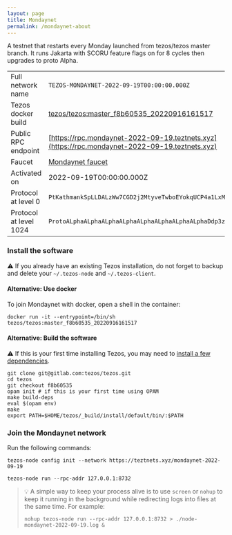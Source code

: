 ```yaml
---
layout: page
title: Mondaynet
permalink: /mondaynet-about
---
```


A testnet that restarts every Monday launched from tezos/tezos master branch. It runs Jakarta with SCORU feature flags on for 8 cycles then upgrades to proto Alpha.

| | |
|-------|---------------------|
| Full network name | `TEZOS-MONDAYNET-2022-09-19T00:00:00.000Z` |
| Tezos docker build | [tezos/tezos:master_f8b60535_20220916161517](https://hub.docker.com/r/tezos/tezos/tags?page=1&ordering=last_updated&name=master_f8b60535_20220916161517) |
| Public RPC endpoint | [https://rpc.mondaynet-2022-09-19.teztnets.xyz](https://rpc.mondaynet-2022-09-19.teztnets.xyz) |
| Faucet | [Mondaynet faucet](https://faucet.mondaynet-2022-09-19.teztnets.xyz) |
| Activated on | 2022-09-19T00:00:00.000Z |
| Protocol at level 0 |  `PtKathmankSpLLDALzWw7CGD2j2MtyveTwboEYokqUCP4a1LxMg` |
| Protocol at level 1024 |  `ProtoALphaALphaALphaALphaALphaALphaALphaALphaDdp3zK` |





### Install the software

⚠️  If you already have an existing Tezos installation, do not forget to backup and delete your `~/.tezos-node` and `~/.tezos-client`.



#### Alternative: Use docker

To join Mondaynet with docker, open a shell in the container:

```
docker run -it --entrypoint=/bin/sh tezos/tezos:master_f8b60535_20220916161517
```

#### Alternative: Build the software

⚠️  If this is your first time installing Tezos, you may need to [install a few dependencies](https://tezos.gitlab.io/introduction/howtoget.html#setting-up-the-development-environment-from-scratch).

```
git clone git@gitlab.com:tezos/tezos.git
cd tezos
git checkout f8b60535
opam init # if this is your first time using OPAM
make build-deps
eval $(opam env)
make
export PATH=$HOME/tezos/_build/install/default/bin/:$PATH
```

### Join the Mondaynet network

Run the following commands:

```
tezos-node config init --network https://teztnets.xyz/mondaynet-2022-09-19

tezos-node run --rpc-addr 127.0.0.1:8732
```

> 💡 A simple way to keep your process alive is to use `screen` or `nohup` to keep it running in the background while redirecting logs into files at the same time. For example:
>
> ```bash=13
> nohup tezos-node run --rpc-addr 127.0.0.1:8732 > ./node-mondaynet-2022-09-19.log &
> ```


